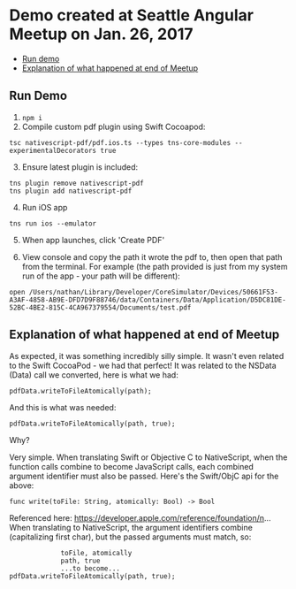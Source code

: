 # Demo created at Seattle Angular Meetup on Jan. 26, 2017

* [Run demo](#run-demo)
* [Explanation of what happened at end of Meetup](#explanation-of-what-happened-at-end-of-meetup)


## Run Demo

1. `npm i`
2. Compile custom pdf plugin using Swift Cocoapod:

```
tsc nativescript-pdf/pdf.ios.ts --types tns-core-modules --experimentalDecorators true
```

3. Ensure latest plugin is included:

```
tns plugin remove nativescript-pdf
tns plugin add nativescript-pdf
```

4. Run iOS app

```
tns run ios --emulator
```

5. When app launches, click 'Create PDF'

6. View console and copy the path it wrote the pdf to, then open that path from the terminal. For example (the path provided is just from my system run of the app - your path will be different):

```
open /Users/nathan/Library/Developer/CoreSimulator/Devices/50661F53-A3AF-4858-AB9E-DFD7D9F88746/data/Containers/Data/Application/D5DC81DE-52BC-4BE2-815C-4CA967379554/Documents/test.pdf
```

## Explanation of what happened at end of Meetup

As expected, it was something incredibly silly simple. It wasn't even related to the Swift CocoaPod - we had that perfect! It was related to the NSData (Data) call we converted, here is what we had:

```
pdfData.writeToFileAtomically(path);
```

And this is what was needed:

```
pdfData.writeToFileAtomically(path, true);
```

Why?

Very simple. When translating Swift or Objective C to NativeScript, when the function calls combine to become JavaScript calls, each combined argument identifier must also be passed. Here's the Swift/ObjC api for the above:

```
func write(toFile: String, atomically: Bool) -> Bool
```

Referenced here: https://developer.apple.com/reference/foundation/n...
When translating to NativeScript, the argument identifiers combine (capitalizing first char), but the passed arguments must match, so:

```
             toFile, atomically
             path, true  
             ...to become...
pdfData.writeToFileAtomically(path, true);
```
